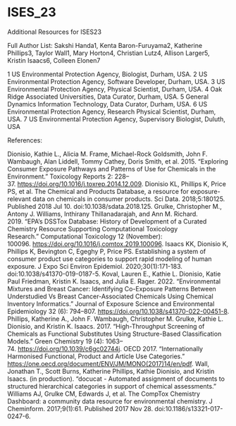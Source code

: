# ISES_23
Additional Resources for ISES23

Full Author List:
Sakshi Handa1, Kenta Baron-Furuyama2, Katherine Phillips3, Taylor Wall1, Mary Horton4, Christian Lutz4, Allison Larger5, Kristin Isaacs6, Colleen Elonen7

1 US Environmental Protection Agency, Biologist, Durham, USA. 
2 US Environmental Protection Agency, Software Developer, Durham, USA. 
3 US Environmental Protection Agency, Physical Scientist, Durham, USA. 
4 Oak Ridge Associated Universities, Data Curator, Durham, USA. 
5 General Dynamics Information Technology, Data Curator, Durham, USA. 
6 US Environmental Protection Agency, Research Physical Scientist, Durham, USA. 
7 US Environmental Protection Agency, Supervisory Biologist, Duluth, USA


References: 

Dionisio, Kathie L., Alicia M. Frame, Michael-Rock Goldsmith, John F. Wambaugh, Alan Liddell, Tommy Cathey, Doris Smith, et al. 2015. “Exploring Consumer Exposure Pathways and Patterns of Use for Chemicals in the Environment.” Toxicology Reports 2: 228–37. https://doi.org/10.1016/j.toxrep.2014.12.009.
Dionisio KL, Phillips K, Price PS, et al. The Chemical and Products Database, a resource for exposure-relevant data on chemicals in consumer products. Sci Data. 2018;5:180125. Published 2018 Jul 10. doi:10.1038/sdata.2018.125.
Grulke, Christopher M., Antony J. Williams, Inthirany Thillanadarajah, and Ann M. Richard. 2019. “EPA’s DSSTox Database: History of Development of a Curated Chemistry Resource Supporting Computational Toxicology Research.” Computational Toxicology 12 (November): 100096. https://doi.org/10.1016/j.comtox.2019.100096.
Isaacs KK, Dionisio K, Phillips K, Bevington C, Egeghy P, Price PS. Establishing a system of consumer product use categories to support rapid modeling of human exposure. J Expo Sci Environ Epidemiol. 2020;30(1):171-183. doi:10.1038/s41370-019-0187-5.
Koval, Lauren E., Kathie L. Dionisio, Katie Paul Friedman, Kristin K. Isaacs, and Julia E. Rager. 2022. “Environmental Mixtures and Breast Cancer: Identifying Co-Exposure Patterns Between Understudied Vs Breast Cancer-Associated Chemicals Using Chemical Inventory Informatics.” Journal of Exposure Science and Environmental Epidemiology 32 (6): 794–807. https://doi.org/10.1038/s41370-022-00451-8.
Phillips, Katherine A., John F. Wambaugh, Christopher M. Grulke, Kathie L. Dionisio, and Kristin K. Isaacs. 2017. “High-Throughput Screening of Chemicals as Functional Substitutes Using Structure-Based Classification Models.” Green Chemistry 19 (4): 1063–74. https://doi.org/10.1039/c6gc02744j.
OECD 2017. “Internationally Harmonised Functional, Product and Article Use Categories.”  https://one.oecd.org/document/ENV/JM/MONO(2017)14/en/pdf. 
Wall, Jonathan T., Scott Burns, Katherine Phillips, Kathie Dionisio, and Kristin Isaacs. (in production). “docucat - Automated assignment of documents to structured hierarchical categories in support of chemical assessments.”
Williams AJ, Grulke CM, Edwards J, et al. The CompTox Chemistry Dashboard: a community data resource for environmental chemistry. J Cheminform. 2017;9(1):61. Published 2017 Nov 28. doi:10.1186/s13321-017-0247-6.
